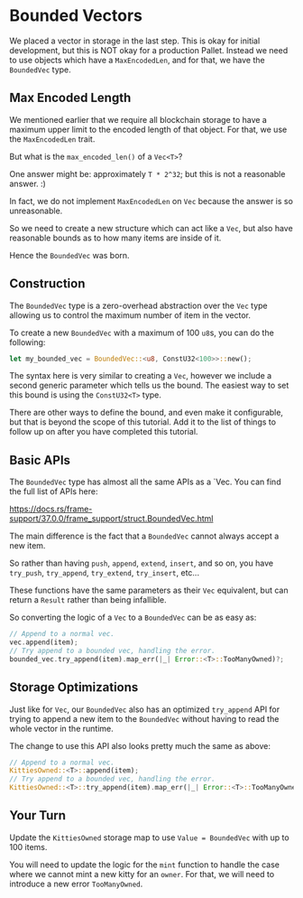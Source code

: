 # Bounded Vectors

We placed a vector in storage in the last step. This is okay for initial development, but this is NOT okay for a production Pallet. Instead we need to use objects which have a `MaxEncodedLen`, and for that, we have the `BoundedVec` type.

## Max Encoded Length

We mentioned earlier that we require all blockchain storage to have a maximum upper limit to the encoded length of that object. For that, we use the `MaxEncodedLen` trait.

But what is the `max_encoded_len()` of a `Vec<T>`?

One answer might be: approximately `T * 2^32`; but this is not a reasonable answer. :)

In fact, we do not implement `MaxEncodedLen` on `Vec` because the answer is so unreasonable.

So we need to create a new structure which can act like a `Vec`, but also have reasonable bounds as to how many items are inside of it.

Hence the `BoundedVec` was born.

## Construction

The `BoundedVec` type is a zero-overhead abstraction over the `Vec` type allowing us to control the maximum number of item in the vector.

To create a new `BoundedVec` with a maximum of 100 `u8`s, you can do the following:

```rust
let my_bounded_vec = BoundedVec::<u8, ConstU32<100>>::new();
```

The syntax here is very similar to creating a `Vec`, however we include a second generic parameter which tells us the bound. The easiest way to set this bound is using the `ConstU32<T>` type.

There are other ways to define the bound, and even make it configurable, but that is beyond the scope of this tutorial. Add it to the list of things to follow up on after you have completed this tutorial.

## Basic APIs

The `BoundedVec` type has almost all the same APIs as a `Vec. You can find the full list of APIs here:

https://docs.rs/frame-support/37.0.0/frame_support/struct.BoundedVec.html

The main difference is the fact that a `BoundedVec` cannot always accept a new item.

So rather than having `push`, `append`, `extend`, `insert`, and so on, you have `try_push`, `try_append`, `try_extend`, `try_insert`, etc...

These functions have the same parameters as their `Vec` equivalent, but can return a `Result` rather than being infallible.

So converting the logic of a `Vec` to a `BoundedVec` can be as easy as:

```rust
// Append to a normal vec.
vec.append(item);
// Try append to a bounded vec, handling the error.
bounded_vec.try_append(item).map_err(|_| Error::<T>::TooManyOwned)?;
```

## Storage Optimizations

Just like for `Vec`, our `BoundedVec` also has an optimized `try_append` API for trying to append a new item to the `BoundedVec` without having to read the whole vector in the runtime.

The change to use this API also looks pretty much the same as above:

```rust
// Append to a normal vec.
KittiesOwned::<T>::append(item);
// Try append to a bounded vec, handling the error.
KittiesOwned::<T>::try_append(item).map_err(|_| Error::<T>::TooManyOwned)?;
```

## Your Turn

Update the `KittiesOwned` storage map to use `Value = BoundedVec` with up to 100 items.

You will need to update the logic for the `mint` function to handle the case where we cannot mint a new kitty for an `owner`. For that, we will need to introduce a new error `TooManyOwned`.
